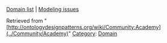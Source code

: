 [Domain list](../Community/Domain "Community:Domain") | [Modeling issues](../Community/Main "Community:Main")


Retrieved from "[http://ontologydesignpatterns.org/wiki/Community:Academy](../Community/Academy)"
 [Category](http://ontologydesignpatterns.org/wiki/Special:Categories "Special:Categories"): [Domain](../Category/Domain "Category:Domain")